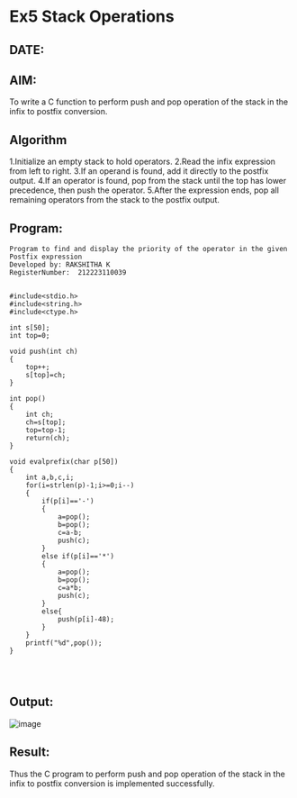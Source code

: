 # Ex5 Stack Operations
## DATE:
## AIM:
To write a C function to perform push and pop operation of the stack in the infix to postfix conversion.

## Algorithm
1.Initialize an empty stack to hold operators.
2.Read the infix expression from left to right.
3.If an operand is found, add it directly to the postfix output.
4.If an operator is found, pop from the stack until the top has lower precedence, then push the operator.
5.After the expression ends, pop all remaining operators from the stack to the postfix output.  
## Program:
~~~
Program to find and display the priority of the operator in the given Postfix expression
Developed by: RAKSHITHA K
RegisterNumber:  212223110039


#include<stdio.h>
#include<string.h>
#include<ctype.h>

int s[50];
int top=0;

void push(int ch)
{
	top++;
	s[top]=ch;
}

int pop()
{
	int ch;
	ch=s[top];
	top=top-1;
	return(ch);
}

void evalprefix(char p[50])
{
    int a,b,c,i;
    for(i=strlen(p)-1;i>=0;i--)
    {
        if(p[i]=='-')
        {
            a=pop();
            b=pop();
            c=a-b;
            push(c);
        }
        else if(p[i]=='*')
        {
            a=pop();
            b=pop();
            c=a*b;
            push(c);
        }
        else{
            push(p[i]-48);
        }
    }
    printf("%d",pop());
}




~~~

## Output:
![image](https://github.com/user-attachments/assets/d0640e4d-df5d-4016-9c40-27ca1cffcade)

## Result:
Thus the C program to perform push and pop operation of the stack in the infix to postfix conversion is implemented successfully.
